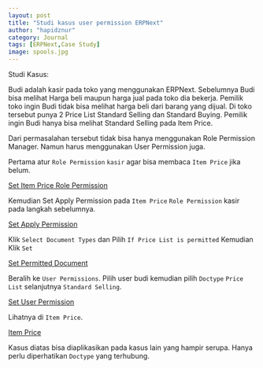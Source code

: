 ```yaml
---
layout: post
title: "Studi kasus user permission ERPNext"
author: "hapidznur"
category: Journal
tags: [ERPNext,Case Study]
image: spools.jpg
---
```


Studi Kasus:

Budi adalah kasir pada toko yang menggunakan ERPNext. Sebelumnya Budi bisa melihat Harga beli maupun harga jual pada toko dia bekerja. Pemilik toko ingin Budi tidak bisa melihat harga beli dari barang yang dijual. Di toko tersebut punya 2 Price List Standard Selling dan Standard Buying. Pemilik ingin Budi hanya bisa melihat Standard Selling pada Item Price. 

Dari permasalahan tersebut tidak bisa hanya menggunakan Role Permission Manager. Namun harus menggunakan User Permission juga. 

Pertama atur `Role Permission` `kasir` agar bisa membaca `Item Price` jika belum.

[Set Item Price Role Permission](/assets/erpnext_set_role_permission.png)

Kemudian Set Apply Permission pada `Item Price` `Role Permission` kasir pada langkah sebelumnya. 

[Set Apply Permission](/assets/erpnext_apply_permission.png)

Klik `Select Document Types` dan Pilih `If Price List is permitted` Kemudian Klik `Set`

[Set Permitted Document](/assets/erpnext_permitted_document.png)

Beralih ke `User Permissions`. Pilih user budi kemudian pilih `Doctype` `Price List` selanjutnya `Standard Selling`.

[Set User Permission](/assets/erpnext_user_permission.png)

Lihatnya di `Item Price`. 

[Item Price](/assets/erpnext_item_price.png)

Kasus diatas bisa diaplikasikan pada kasus lain yang hampir serupa. Hanya perlu diperhatikan `Doctype` yang terhubung.

